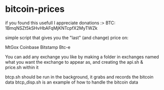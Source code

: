 bitcoin-prices
==============
if you found this usefull I appreciate donations :>
BTC: 1BmqNSZt5kSHvHbAFqMjKNTcpfX2MyTWZk

simple script that gives you the "last" (and change) price on:

MtGox
Coinbase
Bitstamp
Btc-e

You can add any exchange you like by making a folder in exchanges named what
you want the exchange to appear as, and creating the api.sh & price.sh within it


btcp.sh should be run in the background, it grabs and records the bitcoin data
btcp_disp.sh is an example of how to handle the bitcoin data
